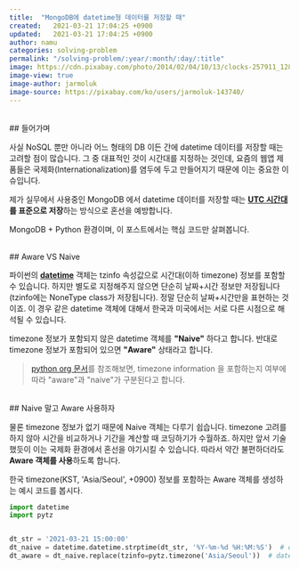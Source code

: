 ```yaml
---
title:  "MongoDB에 datetime형 데이터를 저장할 때"
created:   2021-03-21 17:04:25 +0900
updated:   2021-03-21 17:04:25 +0900
author: namu
categories: solving-problem
permalink: "/solving-problem/:year/:month/:day/:title"
image: https://cdn.pixabay.com/photo/2014/02/04/10/13/clocks-257911_1280.jpg
image-view: true
image-author: jarmoluk
image-source: https://pixabay.com/ko/users/jarmoluk-143740/
---
```


<br>
## 들어가며

사실 NoSQL 뿐만 아니라 어느 형태의 DB 이든 간에 datetime 데이터를 저장할 때는 고려할 점이 많습니다.
그 중 대표적인 것이 시간대를 지정하는 것인데,
요즘의 웹앱 제품들은 국제화(Internationalization)를 염두에 두고 만들어지기 때문에 이는 중요한 이슈입니다.

제가 실무에서 사용중인 MongoDB 에서 datetime 데이터를 저장할 때는 **[UTC 시간대](https://www.timeanddate.com/time/aboututc.html)를
표준으로 저장**하는 방식으로 혼선을 예방합니다.

MongoDB + Python 환경이며, 이 포스트에서는 핵심 코드만 살펴봅니다.

<br>
## Aware VS Naive

파이썬의 **[datetime](https://docs.python.org/3/library/datetime.html)** 객체는
tzinfo 속성값으로 시간대(이하 timezone) 정보를 포함할 수 있습니다.
하지만 별도로 지정해주지 않으면 단순히 날짜+시간 정보만 저장됩니다(tzinfo에는 NoneType class가 저장됩니다).
정말 단순히 날짜+시간만을 표현하는 것이죠. 이 경우 같은 datetime 객체에 대해서 한국과 미국에서는 서로 다른 시점으로 해석될 수 있습니다.

timezone 정보가 포함되지 않은 datetime 객체를 **"Naive"** 하다고 합니다.
반대로 timezone 정보가 포함되어 있으면 **"Aware"** 상태라고 합니다.

> [python org 문서](https://docs.python.org/3/library/datetime.html)를 참조해보면,
>timezone information 을 포함하는지 여부에 따라 "aware"과 "naive"가 구분된다고 합니다.

<br>
## Naive 말고 Aware 사용하자

물론 timezone 정보가 없기 때문에 Naive 객체는 다루기 쉽습니다. timezone 고려를 하지 않아 시간을 비교하거나 기간을 계산할 때 코딩하기가 수월하죠.
하지만 앞서 기술했듯이 이는 국제화 환경에서 혼선을 야기시킬 수 있습니다. 따라서 약간 불편하더라도 **Aware 객체를 사용**하도록 합니다.

한국 timezone(KST, 'Asia/Seoul', +0900) 정보를 포함하는 Aware 객체를 생성하는 예시 코드를 봅시다.

```python
import datetime
import pytz


dt_str = '2021-03-21 15:00:00'
dt_naive = datetime.datetime.strptime(dt_str, '%Y-%m-%d %H:%M:%S')  # datetime.datetime(2021, 3, 21, 15, 0)
dt_aware = dt_naive.replace(tzinfo=pytz.timezone('Asia/Seoul'))  # datetime.datetime(2021, 3, 21, 15, 0, tzinfo=<DstTzInfo 'Asia/Seoul' LMT+9:00:00 STD>)
```
